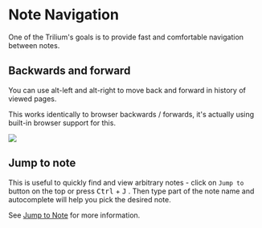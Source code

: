# Note Navigation
One of the Trilium's goals is to provide fast and comfortable navigation between notes.

## Backwards and forward

You can use alt-left and alt-right to move back and forward in history of viewed pages.

This works identically to browser backwards / forwards, it's actually using built-in browser support for this.

![](Note%20Navigation_image.png)

## Jump to note

This is useful to quickly find and view arbitrary notes - click on `Jump to` button on the top or press <kbd>Ctrl</kbd> + <kbd>J</kbd> . Then type part of the note name and autocomplete will help you pick the desired note.

See <a class="reference-link" href="Jump%20to.md">Jump to Note</a> for more information.